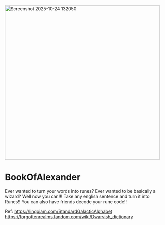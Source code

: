 <img width="495" height="492" alt="Screenshot 2025-10-24 132050" src="https://github.com/user-attachments/assets/7761c795-4a3a-44ec-80b1-fc0dbc276f8f" />


# BookOfAlexander
Ever wanted to turn your words into runes? Ever wanted to be basically a wizard? Well now you can!!! Take any english sentence and turn it into Runes!! You can also have friends decode your rune code!!

Ref:
https://lingojam.com/StandardGalacticAlphabet   
https://forgottenrealms.fandom.com/wiki/Dwarvish_dictionary
